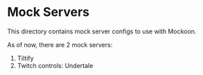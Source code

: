 # Mock Servers

This directory contains mock server configs to use with Mockoon.

As of now, there are 2 mock servers:

1. Tiltify
2. Twitch controls: Undertale
